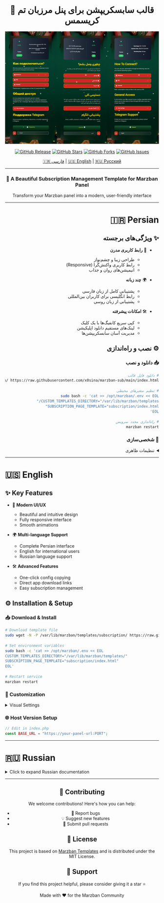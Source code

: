 <div align="center">
  
# 🎄 قالب سابسکریپشن برای پنل مرزبان تم کریسمس



<p align="center">
  <a href="https://github.com/Troniza/MarzbanTemplate" target="_blank" rel="noopener noreferrer">
    <img src="https://raw.githubusercontent.com/Troniza/MarzbanTemplate/main/PreviewTemplate%400.5x.png" alt="Marzban-Sub Preview" width="800"/>
  </a>
</p>

[![GitHub Release](https://img.shields.io/github/v/release/Troniza/MarzbanTemplate?color=blue&style=for-the-badge&logo=github)](https://github.com/x0sina/marzban-sub/releases)
[![GitHub Stars](https://img.shields.io/github/stars/Troniza/MarzbanTemplate?color=yellow&style=for-the-badge&logo=github)](https://github.com/x0sina/marzban-sub/stargazers)
[![GitHub Forks](https://img.shields.io/github/forks/Troniza/MarzbanTemplate?color=green&style=for-the-badge&logo=github)](https://github.com/x0sina/marzban-sub/network)
[![GitHub Issues](https://img.shields.io/github/issues/Troniza/MarzbanTemplate?color=red&style=for-the-badge&logo=github)](https://github.com/x0sina/marzban-sub/issues)

<p align="center">
  <a href="#-persian">🇮🇷 فارسی</a> |
  <a href="#-english">🇺🇸 English</a> |
  <a href="#-russian">🇷🇺 Русский</a>
</p>

</div>

---

<div align="center">
  <h3>🌟 A Beautiful Subscription Management Template for Marzban Panel</h3>
  <p>Transform your Marzban panel into a modern, user-friendly interface</p>
</div>

---

<div dir="rtl">

# 🇮🇷 Persian

## ✨ ویژگی‌های برجسته
- 🎯 **رابط کاربری مدرن**
  - طراحی زیبا و چشم‌نواز
  - رابط کاربری واکنش‌گرا (Responsive)
  - انیمیشن‌های روان و جذاب
  
- 🌍 **چند زبانه**
  - پشتیبانی کامل از زبان فارسی
  - رابط انگلیسی برای کاربران بین‌المللی
  - پشتیبانی از زبان روسی

- 🛠️ **امکانات پیشرفته**
  - کپی سریع کانفیگ‌ها با یک کلیک
  - لینک‌های مستقیم دانلود اپلیکیشن
  - مدیریت آسان سابسکریپشن‌ها

## ⚙️ نصب و راه‌اندازی

### 📥 دانلود و نصب
```bash
# دانلود فایل قالب
sudo wget -N -P /var/lib/marzban/templates/subscription/ https://raw.githubusercontent.com/x0sina/marzban-sub/main/index.html

# تنظیم متغیرهای محیطی
sudo bash -c 'cat >> /opt/marzban/.env << EOL
CUSTOM_TEMPLATES_DIRECTORY="/var/lib/marzban/templates/"
SUBSCRIPTION_PAGE_TEMPLATE="subscription/index.html"
EOL'

# راه‌اندازی مجدد سرویس
marzban restart
```

### 🎨 شخصی‌سازی

<details>
<summary>تنظیمات ظاهری</summary>

1. **تغییر لوگو**
```html
<!-- جستجو برای -->
images/marzban.svg
```

2. **تغییر پس‌زمینه**
```css
/* جستجو برای */
background: url('...')
```

3. **تغییر آیدی پشتیبانی تلگرام**
```html
<!-- جستجو برای -->
https://t.me/yourID
```
</details>

</div>

---

# 🇺🇸 English

## ✨ Key Features
- 🎯 **Modern UI/UX**
  - Beautiful and intuitive design
  - Fully responsive interface
  - Smooth animations
  
- 🌍 **Multi-language Support**
  - Complete Persian interface
  - English for international users
  - Russian language support

- 🛠️ **Advanced Features**
  - One-click config copying
  - Direct app download links
  - Easy subscription management

## ⚙️ Installation & Setup

### 📥 Download & Install
```bash
# Download template file
sudo wget -N -P /var/lib/marzban/templates/subscription/ https://raw.githubusercontent.com/x0sina/marzban-sub/main/index.html

# Set environment variables
sudo bash -c 'cat >> /opt/marzban/.env << EOL
CUSTOM_TEMPLATES_DIRECTORY="/var/lib/marzban/templates/"
SUBSCRIPTION_PAGE_TEMPLATE="subscription/index.html"
EOL'

# Restart service
marzban restart
```

### 🎨 Customization

<details>
<summary>Visual Settings</summary>

1. **Change Logo**
```html
<!-- Search for -->
images/marzban.svg
```

2. **Change Background**
```css
/* Search for */
background: url('...')
```

3. **Change Telegram Support ID**
```html
<!-- Search for -->
https://t.me/yourID
```
</details>

### 🌐 Host Version Setup
```php
// Edit in index.php
const BASE_URL = "https://your-panel-url:PORT";
```

---

# 🇷🇺 Russian

<details>
<summary>Click to expand Russian documentation</summary>

## ✨ Основные функции
- Современный пользовательский интерфейс
- Многоязычная поддержка
- Продвинутые функции управления

[Полная документация на русском языке скоро будет доступна]
</details>

---

<div align="center">

## 🤝 Contributing

We welcome contributions! Here's how you can help:
- 🐛 Report bugs
- 💡 Suggest new features
- 🔧 Submit pull requests

## 📝 License

This project is based on [Marzban Templates](https://github.com/Gozargah/Marzban) and is distributed under the MIT License.

## 💖 Support

If you find this project helpful, please consider giving it a star ⭐

<p align="center">Made with ❤️ for the Marzban Community</p>

</div>
